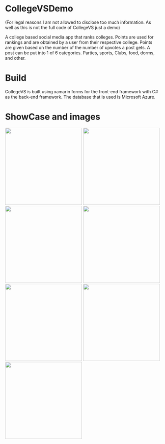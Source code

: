 # CollegeVSDemo
(For legal reasons I am not allowed to disclose too much information. As well as this is not the full code of CollegeVS just a demo)

A college based social media app that ranks colleges. Points are used for rankings and are obtained by a user from their respective college. Points are given based on the number of the number of upvotes a post gets. A post can be put into 1 of 6 categories. Parties, sports, Clubs, food, dorms, and other. 

# Build
CollegeVS is built using xamarin forms for the front-end framework with C# as the back-end framework. The database that is used is Microsoft Azure.

# ShowCase and images
<img src= https://user-images.githubusercontent.com/77566307/225459481-9b3ac999-db56-44f1-b26f-07dd898a2a68.png width="250" > <img src= https://user-images.githubusercontent.com/77566307/225459448-91ce690c-3271-41c4-8efd-eb1256204c43.png width="250" >
<img src= https://user-images.githubusercontent.com/77566307/225459463-c25c6375-143e-48ae-abe0-aed759502ab4.png width="250" >
<img src= https://user-images.githubusercontent.com/77566307/225459571-08c5cef0-3e55-4b4a-abe4-8543647baa74.png width="250" >
<img src= https://user-images.githubusercontent.com/77566307/225459528-d81c3326-275c-42fe-ae96-40800669c7e8.png width="250" >
<img src= https://user-images.githubusercontent.com/77566307/225459546-45a405e4-8f19-4a68-b919-71351f71368a.png width="250" >
<img src= https://user-images.githubusercontent.com/77566307/225459506-7277b75e-e59e-4e4b-8c4e-155c449a00b2.png width="250" >

